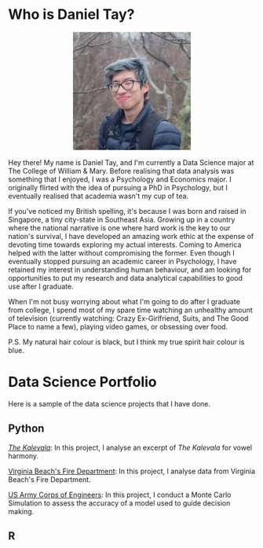 # Who is Daniel Tay?

<p align="center"><img src="/Profile.jpg" alt="Profile" width="240px" class="center"/></p>

Hey there! My name is Daniel Tay, and I'm currently a Data Science major at The College of William & Mary. Before realising that data analysis was something that I enjoyed, I was a Psychology and Economics major. I originally flirted with the idea of pursuing a PhD in Psychology, but I eventually realised that academia wasn't my cup of tea.

If you've noticed my British spelling, it's because I was born and raised in Singapore, a tiny city-state in Southeast Asia. Growing up in a country where the national narrative is one where hard work is the key to our nation's survival, I have developed an amazing work ethic at the expense of devoting time towards exploring my actual interests. Coming to America helped with the latter without compromising the former. Even though I eventually stopped pursuing an academic career in Psychology, I have retained my interest in understanding human behaviour, and am looking for opportunities to put my research and data analytical capabilities to good use after I graduate.

When I'm not busy worrying about what I'm going to do after I graduate from college, I spend most of my spare time watching an unhealthy amount of television (currently watching: Crazy Ex-Girlfriend, Suits, and The Good Place to name a few), playing video games, or obsessing over food.

P.S. My natural hair colour is black, but I think my true spirit hair colour is blue.

# Data Science Portfolio

Here is a sample of the data science projects that I have done.

## Python

[*The Kalevala*](http://nbviewer.jupyter.org/github/Daniel-Tay/daniel-tay.github.io/blob/master/Kalevala.ipynb): In this project, I analyse an excerpt of *The Kalevala* for vowel harmony.

[Virginia Beach's Fire Department](http://nbviewer.jupyter.org/github/Daniel-Tay/daniel-tay.github.io/blob/master/Fire.ipynb): In this project, I analyse data from Virginia Beach's Fire Department.

[US Army Corps of Engineers](http://nbviewer.jupyter.org/github/Daniel-Tay/daniel-tay.github.io/blob/master/Monte%20Carlo%20Simulation.ipynb): In this project, I conduct a Monte Carlo Simulation to assess the accuracy of a model used to guide decision making.

## R
